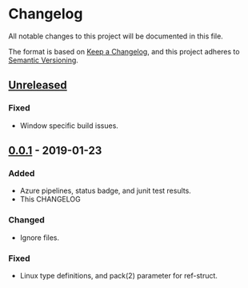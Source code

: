# Changelog

All notable changes to this project will be documented in this file.

The format is based on [Keep a Changelog](https://keepachangelog.com/en/1.0.0/),
and this project adheres to [Semantic Versioning](https://semver.org/spec/v2.0.0.html).

## [Unreleased]

### Fixed

- Window specific build issues.

## [0.0.1] - 2019-01-23

### Added

- Azure pipelines, status badge, and junit test results.
- This CHANGELOG

### Changed

- Ignore files.

### Fixed

- Linux type definitions, and pack(2) parameter for ref-struct.

[unreleased]: https://github.com/codenstein/twain-js/compare/0.0.1...HEAD
[0.0.1]: https://github.com/codenstein/twain-js/compare/0.0.0...0.0.1
